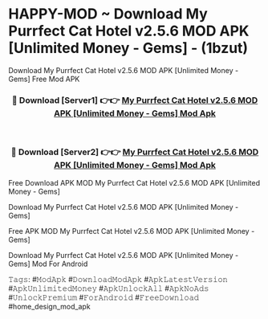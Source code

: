 # HAPPY-MOD ~ Download My Purrfect Cat Hotel v2.5.6 MOD APK [Unlimited Money - Gems] - (1bzut)
Download My Purrfect Cat Hotel v2.5.6 MOD APK [Unlimited Money - Gems] Free Mod APK

<div align="center">
<h3>🔴 Download [Server1] 👉👉 <a href="https://apk-comot.site?title=My_Purrfect_Cat_Hotel_v2.5.6_MOD_APK_[Unlimited_Money_-_Gems]">My Purrfect Cat Hotel v2.5.6 MOD APK [Unlimited Money - Gems] Mod Apk</a></h3><br>

<h3>🔴 Download [Server2] 👉👉 <a href="https://apk-comot.site?title=My_Purrfect_Cat_Hotel_v2.5.6_MOD_APK_[Unlimited_Money_-_Gems]">My Purrfect Cat Hotel v2.5.6 MOD APK [Unlimited Money - Gems] Mod Apk</a></h3>
</div>


Free Download APK MOD My Purrfect Cat Hotel v2.5.6 MOD APK [Unlimited Money - Gems]

Download My Purrfect Cat Hotel v2.5.6 MOD APK [Unlimited Money - Gems] 

Free APK MOD My Purrfect Cat Hotel v2.5.6 MOD APK [Unlimited Money - Gems] 

Download My Purrfect Cat Hotel v2.5.6 MOD APK [Unlimited Money - Gems] Mod For Android

𝚃𝚊𝚐𝚜: #𝙼𝚘𝚍𝙰𝚙𝚔 #𝙳𝚘𝚠𝚗𝚕𝚘𝚊𝚍𝙼𝚘𝚍𝙰𝚙𝚔 #𝙰𝚙𝚔𝙻𝚊𝚝𝚎𝚜𝚝𝚅𝚎𝚛𝚜𝚒𝚘𝚗 #𝙰𝚙𝚔𝚄𝚗𝚕𝚒𝚖𝚒𝚝𝚎𝚍𝙼𝚘𝚗𝚎𝚢 #𝙰𝚙𝚔𝚄𝚗𝚕𝚘𝚌𝚔𝙰𝚕𝚕 #𝙰𝚙𝚔𝙽𝚘𝙰𝚍𝚜 #𝚄𝚗𝚕𝚘𝚌𝚔𝙿𝚛𝚎𝚖𝚒𝚞𝚖 #𝙵𝚘𝚛𝙰𝚗𝚍𝚛𝚘𝚒𝚍 #𝙵𝚛𝚎𝚎𝙳𝚘𝚠𝚗𝚕𝚘𝚊𝚍 #home_design_mod_apk